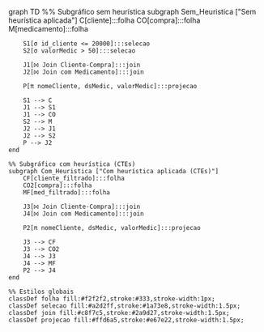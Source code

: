 graph TD
    %% Subgráfico sem heurística
    subgraph Sem_Heuristica ["Sem heurística aplicada"]
        C[cliente]:::folha
        CO[compra]:::folha
        M[medicamento]:::folha

        S1[σ id_cliente <= 20000]:::selecao
        S2[σ valorMedic > 50]:::selecao

        J1[⨝ Join Cliente-Compra]:::join
        J2[⨝ Join com Medicamento]:::join

        P[π nomeCliente, dsMedic, valorMedic]:::projecao

        S1 --> C
        J1 --> S1
        J1 --> CO
        S2 --> M
        J2 --> J1
        J2 --> S2
        P --> J2
    end

    %% Subgráfico com heurística (CTEs)
    subgraph Com_Heuristica ["Com heurística aplicada (CTEs)"]
        CF[cliente_filtrado]:::folha
        CO2[compra]:::folha
        MF[med_filtrado]:::folha

        J3[⨝ Join Cliente-Compra]:::join
        J4[⨝ Join com Medicamento]:::join

        P2[π nomeCliente, dsMedic, valorMedic]:::projecao

        J3 --> CF
        J3 --> CO2
        J4 --> J3
        J4 --> MF
        P2 --> J4
    end

    %% Estilos globais
    classDef folha fill:#f2f2f2,stroke:#333,stroke-width:1px;
    classDef selecao fill:#a2d2ff,stroke:#1a73e8,stroke-width:1.5px;
    classDef join fill:#c8f7c5,stroke:#2a9d27,stroke-width:1.5px;
    classDef projecao fill:#ffd6a5,stroke:#e67e22,stroke-width:1.5px;